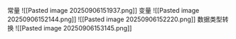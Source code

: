 常量
	![[Pasted image 20250906151937.png]]
变量
	![[Pasted image 20250906152144.png]]
	![[Pasted image 20250906152220.png]]
数据类型转换
	![[Pasted image 20250906153145.png]]